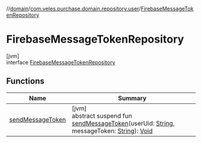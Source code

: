 //[domain](../../../index.md)/[com.veles.purchase.domain.repository.user](../index.md)/[FirebaseMessageTokenRepository](index.md)

# FirebaseMessageTokenRepository

[jvm]\
interface [FirebaseMessageTokenRepository](index.md)

## Functions

| Name | Summary |
|---|---|
| [sendMessageToken](send-message-token.md) | [jvm]<br>abstract suspend fun [sendMessageToken](send-message-token.md)(userUid: [String](https://kotlinlang.org/api/latest/jvm/stdlib/kotlin/-string/index.html), messageToken: [String](https://kotlinlang.org/api/latest/jvm/stdlib/kotlin/-string/index.html)): [Void](https://docs.oracle.com/javase/8/docs/api/java/lang/Void.html) |

